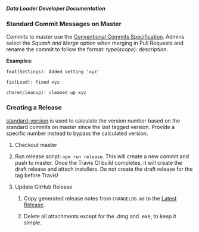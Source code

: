 ##### Data Loader Developer Documentation

### Standard Commit Messages on Master

Commits to master use the [Conventional Commits Specification](https://conventionalcommits.org/). Admins select the _Squash and Merge_ option when merging in Pull Requests and rename the commit to follow the format: _type_(_scope_): _description_. 

__Examples:__ 

`feat(Settings): Added setting 'xyz'`

`fix(Load): fixed xyz`

`chore(cleanup): cleaned up xyz`

### Creating a Release

[standard-version](https://www.npmjs.com/package/standard-version) is used to calculate the version number based on the standard commits on master since the last tagged version. Provide a specific number instead to bypass the calculated version.

 1. Checkout master
  
 2. Run release script: `npm run release`. This will create a new commit and push to master. Once the Travis CI build completes, it will create the draft release and attach installers. Do not create the draft release for the tag before Travis!

 3. Update GitHub Release

    1. Copy generated release notes from `CHANGELOG.md` to the [Latest Release](https://github.com/bullhorn/dataloader/releases/latest).
    
    2. Delete all attachments except for the .dmg and .exe, to keep it simple.
